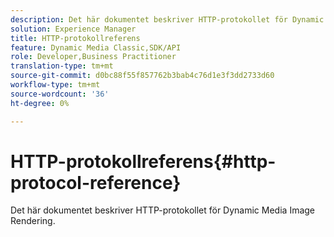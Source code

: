 ```yaml
---
description: Det här dokumentet beskriver HTTP-protokollet för Dynamic Media Image Rendering.
solution: Experience Manager
title: HTTP-protokollreferens
feature: Dynamic Media Classic,SDK/API
role: Developer,Business Practitioner
translation-type: tm+mt
source-git-commit: d0bc88f55f857762b3bab4c76d1e3f3dd2733d60
workflow-type: tm+mt
source-wordcount: '36'
ht-degree: 0%

---
```



# HTTP-protokollreferens{#http-protocol-reference}

Det här dokumentet beskriver HTTP-protokollet för Dynamic Media Image Rendering.

